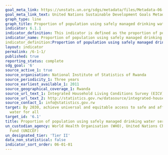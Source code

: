 ```yaml
---
goal_meta_link: https://unstats.un.org/sdgs/metadata/files/Metadata-06-01-01.pdf
goal_meta_link_text: United Nations Sustainable Development Goals Metadata (pdf 428kB)
graph_type: line
graph_title: Proportion of population using safely managed drinking water services
indicator: 6.1.1
indicator_definition: This indicator is defined as the proportion of population using an improved drinking water source which is accessible on premises, available when needed and free from faecal and priority chemical contamination. 
indicator_name: Proportion of population using safely managed drinking water services
indicator_definition:Proportion of population using safely managed drinking water services is currently being measured by the proportion of population using an improved basic drinking water source which is located on premises, available when needed and free of faecal (and priority chemical) contamination. ‘Improved’ drinking water sources include: piped water into dwelling, yard or plot; public taps or standpipes; boreholes or tubewells; protected dug wells; protected springs; packaged water; delivered water and rainwater.
layout: indicator
permalink: /6-1-1/
published: true
reporting_status: complete
sdg_goal: '6'
source_active_1: true
source_organisation: National Institute of Statistics of Rwanda
source_periodicity_1: Three years
source_earliest_available_1: 2011
source_geographical_coverage_1: Rwanda
source_url_text_1: Integrated Household Living Conditions Survey (EICV)
source_url_text_2: http://statistics.gov.rw/datasource/integrated-household-living-conditions-survey-5-eicv-5
source_contact_1: info@statistics.gov.rw
target: By 2030, achieve universal and equitable access to safe and affordable drinking
  water for all
target_id: '6.1'
title: Proportion of population using safely managed drinking water services
un_custodian_agency: World Health Organisation (WHO), United Nations Children's Emergency
  Fund (UNICEF)
un_designated_tier: 'Tier II'
data_non_statistical: false
indicator_sort_order: 06-01-01
---
```

